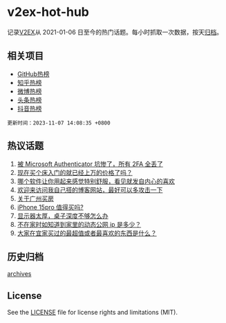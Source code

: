 # v2ex-hot-hub

 记录[V2EX](https://www.v2ex.com/)从 2021-01-06 日至今的热门话题。每小时抓取一次数据，按天[归档](archives)。
 
 ## 相关项目

- [GitHub热榜](https://github.com/snaildev/github-hot-hub)
- [知乎热榜](https://github.com/snaildev/zhihu-hot-hub)
- [微博热榜](https://github.com/snaildev/weibo-hot-hub)
- [头条热榜](https://github.com/snaildev/toutiao-hot-hub)
- [抖音热榜](https://github.com/snaildev/douyin-hot-hub)


 `更新时间：2023-11-07 14:08:35 +0800`

## 热议话题

1. [被 Microsoft Authenticator 坑惨了，所有 2FA 全丢了](https://www.v2ex.com/t/989278)
1. [现在买个床入门的就已经上万的价格了吗？](https://www.v2ex.com/t/989331)
1. [哪个软件让你用起来感觉特别舒服，看见就发自内心的喜欢](https://www.v2ex.com/t/989398)
1. [欢迎来访问我自己搭的博客网站，最好可以多攻击一下](https://www.v2ex.com/t/989189)
1. [关于广州买房](https://www.v2ex.com/t/989095)
1. [iPhone 15pro 值得买吗?](https://www.v2ex.com/t/989097)
1. [显示器太厚，桌子深度不够怎么办](https://www.v2ex.com/t/989334)
1. [不在家时如知道到家里的动态公网 ip 是多少？](https://www.v2ex.com/t/989169)
1. [大家在宜家买过的最超值或者最喜欢的东西是什么？](https://www.v2ex.com/t/989343)

## 历史归档

[archives](archives)

## License

See the [LICENSE](LICENSE) file for license rights and limitations (MIT).

